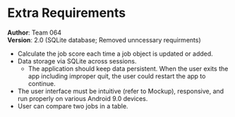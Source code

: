 # Extra Requirements

**Author**: Team 064 <br>
**Version**: 2.0 (SQLite database; Removed unncessary requirments)

* Calculate the job score each time a job object is updated or added.
* Data storage via SQLite across sessions.
	- The application should keep data persistent. When the user exits the app including improper quit, the user could restart the app to continue.
* The user interface must be intuitive (refer to Mockup), responsive, and run properly on various Android 9.0 devices.
* User can compare two jobs in a table.
